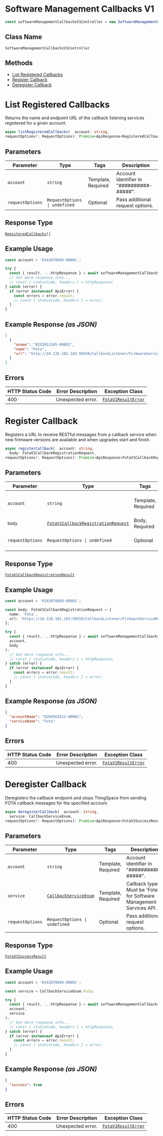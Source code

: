 # Software Management Callbacks V1

```ts
const softwareManagementCallbacksV1Controller = new SoftwareManagementCallbacksV1Controller(client);
```

## Class Name

`SoftwareManagementCallbacksV1Controller`

## Methods

* [List Registered Callbacks](../../doc/controllers/software-management-callbacks-v1.md#list-registered-callbacks)
* [Register Callback](../../doc/controllers/software-management-callbacks-v1.md#register-callback)
* [Deregister Callback](../../doc/controllers/software-management-callbacks-v1.md#deregister-callback)


# List Registered Callbacks

Returns the name and endpoint URL of the callback listening services registered for a given account.

```ts
async listRegisteredCallbacks(  account: string,
requestOptions?: RequestOptions): Promise<ApiResponse<RegisteredCallbacks[]>>
```

## Parameters

| Parameter | Type | Tags | Description |
|  --- | --- | --- | --- |
| `account` | `string` | Template, Required | Account identifier in "##########-#####". |
| `requestOptions` | `RequestOptions \| undefined` | Optional | Pass additional request options. |

## Response Type

[`RegisteredCallbacks[]`](../../doc/models/registered-callbacks.md)

## Example Usage

```ts
const account = '0242078689-00001';

try {
  const { result, ...httpResponse } = await softwareManagementCallbacksV1Controller.listRegisteredCallbacks(account);
  // Get more response info...
  // const { statusCode, headers } = httpResponse;
} catch (error) {
  if (error instanceof ApiError) {
    const errors = error.result;
    // const { statusCode, headers } = error;
  }
}
```

## Example Response *(as JSON)*

```json
[
  {
    "aname": "0252012345-00001",
    "name": "Fota",
    "url": "http://10.120.102.183:50559/CallbackListener/FirmwareServiceMessages.asmx"
  }
]
```

## Errors

| HTTP Status Code | Error Description | Exception Class |
|  --- | --- | --- |
| 400 | Unexpected error. | [`FotaV1ResultError`](../../doc/models/fota-v1-result-error.md) |


# Register Callback

Registers a URL to receive RESTful messages from a callback service when new firmware versions are available and when upgrades start and finish.

```ts
async registerCallback(  account: string,
  body: FotaV1CallbackRegistrationRequest,
requestOptions?: RequestOptions): Promise<ApiResponse<FotaV1CallbackRegistrationResult>>
```

## Parameters

| Parameter | Type | Tags | Description |
|  --- | --- | --- | --- |
| `account` | `string` | Template, Required | Account identifier in "##########-#####". |
| `body` | [`FotaV1CallbackRegistrationRequest`](../../doc/models/fota-v1-callback-registration-request.md) | Body, Required | Callback details. |
| `requestOptions` | `RequestOptions \| undefined` | Optional | Pass additional request options. |

## Response Type

[`FotaV1CallbackRegistrationResult`](../../doc/models/fota-v1-callback-registration-result.md)

## Example Usage

```ts
const account = '0242078689-00001';

const body: FotaV1CallbackRegistrationRequest = {
  name: 'Fota',
  url: 'https://10.120.102.183:50559/CallbackListener/FirmwareServiceMessages.asmx',
};

try {
  const { result, ...httpResponse } = await softwareManagementCallbacksV1Controller.registerCallback(
  account,
  body
);
  // Get more response info...
  // const { statusCode, headers } = httpResponse;
} catch (error) {
  if (error instanceof ApiError) {
    const errors = error.result;
    // const { statusCode, headers } = error;
  }
}
```

## Example Response *(as JSON)*

```json
{
  "accountName": "0204563412-00001",
  "serviceName": "Fota"
}
```

## Errors

| HTTP Status Code | Error Description | Exception Class |
|  --- | --- | --- |
| 400 | Unexpected error. | [`FotaV1ResultError`](../../doc/models/fota-v1-result-error.md) |


# Deregister Callback

Deregisters the callback endpoint and stops ThingSpace from sending FOTA callback messages for the specified account.

```ts
async deregisterCallback(  account: string,
  service: CallbackServiceEnum,
requestOptions?: RequestOptions): Promise<ApiResponse<FotaV1SuccessResult>>
```

## Parameters

| Parameter | Type | Tags | Description |
|  --- | --- | --- | --- |
| `account` | `string` | Template, Required | Account identifier in "##########-#####". |
| `service` | [`CallbackServiceEnum`](../../doc/models/callback-service-enum.md) | Template, Required | Callback type. Must be 'Fota' for Software Management Services API. |
| `requestOptions` | `RequestOptions \| undefined` | Optional | Pass additional request options. |

## Response Type

[`FotaV1SuccessResult`](../../doc/models/fota-v1-success-result.md)

## Example Usage

```ts
const account = '0242078689-00001';

const service = CallbackServiceEnum.Fota;

try {
  const { result, ...httpResponse } = await softwareManagementCallbacksV1Controller.deregisterCallback(
  account,
  service
);
  // Get more response info...
  // const { statusCode, headers } = httpResponse;
} catch (error) {
  if (error instanceof ApiError) {
    const errors = error.result;
    // const { statusCode, headers } = error;
  }
}
```

## Example Response *(as JSON)*

```json
{
  "success": true
}
```

## Errors

| HTTP Status Code | Error Description | Exception Class |
|  --- | --- | --- |
| 400 | Unexpected error. | [`FotaV1ResultError`](../../doc/models/fota-v1-result-error.md) |

